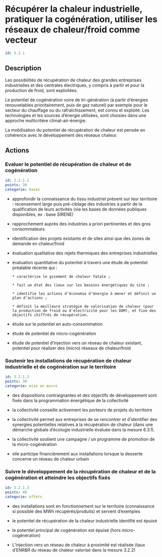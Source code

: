 # Récupérer la chaleur industrielle, pratiquer la cogénération, utiliser les réseaux de chaleur/froid comme vecteur
```yaml
id: 3.2.1
```
## Description
Les possibilités de récupération de chaleur des grandes entreprises industrielles et des centrales électriques, y compris à partir et pour la production de froid, sont exploitées.

Le potentiel de cogénération voire de tri-génération (à partir d’énergies renouvelables prioritairement, puis de gaz naturel) par exemple pour le secteur du chauffage ou du rafraîchissement, est connu et exploité. Les technologies et les sources d’énergie utilisées, sont choisies dans une approche multicritère climat-air-énergie.

La mobilisation du potentiel de récupération de chaleur est pensée en cohérence avec le développement des réseaux chaleur.





## Actions
### Evaluer le potentiel de récupération de chaleur et de cogénération
```yaml
id: 3.2.1.1
points: 30
categorie: bases
```
- approfondir la connaissance du tissu industriel présent sur leur territoire : recensement large puis pré-ciblage des industries à partir de la qualification de leurs activités (via les bases de données publiques disponibles, ex : base SIRENE) 

- rapprochement auprès des industries a priori pertinentes et des gros consommateurs

- identification des projets existants et de sites ainsi que des zones de demande en chaleur/froid

- évaluation qualitative des rejets thermiques des entreprises industrielles

- évaluation quantitative du potentiel à travers une étude de potentiel préalable récente qui : 

      * caractérise le gisement de chaleur fatale ;

      * fait un état des lieux sur les besoins énergétiques du site ;

      * identifie les actions d’économie d’énergie à mener et définit un plan d’actions ;

      * définit la meilleure stratégie de valorisation de chaleur (pour la production de froid ou d'électricité pour les DOM), et fixe des objectifs chiffrés de récupération.

- étude sur le potentiel en auto-consommation

- étude de potentiel de micro-cogénération

- étude de potentiel d’injection vers un réseau de chaleur existant, potentiel pour réaliser des (micro) réseaux de chaleur/froid






### Soutenir les installations de récupération de chaleur industrielle et de cogénération sur le territoire
```yaml
id: 3.2.1.2
points: 30
categorie: mise en œuvre
```
- des dispositions contraignantes et des objectifs de développement sont fixés dans la programmation énergétique de la collectivité

- la collectivité conseille activement les porteurs de projets du territoire

- la collectivité permet aux entreprises de se rencontrer et d’identifier des synergies potentielles relatives à la récupération de chaleur (dans une démarche globale d’écologie industrielle évaluée dans la mesure 6.3.1).

- la collectivité soutient une campagne / un programme de promotion de la micro-cogénération

- elle participe financièrement aux installations lorsque la desserte concerne un réseau de chaleur urbain






### Suivre le développement de la récupération de chaleur et de la cogénération et atteindre les objectifs fixés
```yaml
id: 3.2.1.3
points: 40
categorie: effets
```
- des installations sont en fonctionnement sur le territoire (connaissance si possible des MWh récupérés/produits) et servent d’exemples

- le potentiel de récupération de la chaleur industrielle identifié est épuisé

- le potentiel principal de cogénération est épuisé (hors micro-cogénération)

- L’injection vers un réseau de chaleur à proximité est réalisée (taux d’ENR&R du réseau de chaleur valorisé dans la mesure 3.2.2)










